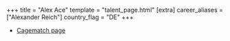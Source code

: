 +++
title = "Alex Ace"
template = "talent_page.html"
[extra]
career_aliases = ["Alexander Reich"]
country_flag = "DE"
+++

* [Cagematch page](https://www.cagematch.net/?id=2&nr=19035)
